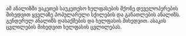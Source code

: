 ამ ანალიზში ვაკეთებ საუკეთესო ხელფასების მქონე დეველოპერების მიხედვით ყველაზე პოპულარული სქილების და განათლების ანალიზს.
გენდერულ ანალიზს დასაქმების და ხელფასის მიხედვით.
ასაკის ცვლილების მიხედვით ხელფასის ცვლილებას.
